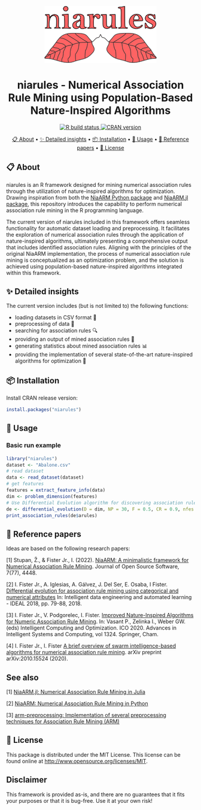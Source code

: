 <p align="center">
  <img alt="logo" width="300" src=".github/logos/niarules.png">
</p>

<h1 align="center">
niarules - Numerical Association Rule Mining using Population-Based Nature-Inspired Algorithms
</h1>

<p align="center">
  <a href="https://github.com/firefly-cpp/niarules/actions?workflow=R-CMD-check">
    <img alt="R build status" src="https://github.com/firefly-cpp/niarules/workflows/R-CMD-check/badge.svg">
  </a>
  <a href="https://CRAN.R-project.org/package=niarules">
    <img alt="CRAN version" src="https://www.r-pkg.org/badges/version/niarules">
  </a>
</p>

<p align="center">
  <a href="#-about">📋 About</a> •
  <a href="#-detailed-insights">✨ Detailed insights</a> •
  <a href="#-installation">📦 Installation</a> •
  <a href="#-usage">🚀 Usage</a> •
  <a href="#-reference-papers">📄 Reference papers</a> •
  <a href="#-license">🔑 License</a>
</p>

## 📋 About

niarules is an R framework designed for mining numerical association rules through the utilization of nature-inspired algorithms for optimization. Drawing inspiration from both the [NiaARM Python package](https://github.com/firefly-cpp/NiaARM) and [NiaARM.jl package](https://github.com/firefly-cpp/NiaARM.jl), this repository introduces the capability to perform numerical association rule mining in the R programming language.

The current version of niarules included in this framework offers seamless functionality for automatic dataset loading and preprocessing. It facilitates the exploration of numerical association rules through the application of nature-inspired algorithms, ultimately presenting a comprehensive output that includes identified association rules. Aligning with the principles of the original NiaARM implementation, the process of numerical association rule mining is conceptualized as an optimization problem, and the solution is achieved using population-based nature-inspired algorithms integrated within this framework.

## ✨ Detailed insights
The current version includes (but is not limited to) the following functions:

- loading datasets in CSV format 📂
- preprocessing of data 🔄
- searching for association rules 🔍
- providing an output of mined association rules 📝
- generating statistics about mined association rules 📊
- providing the implementation of several state-of-the-art nature-inspired algorithms for optimization 🧬

## 📦 Installation

Install CRAN release version:

```R
install.packages("niarules")
```

## 🚀 Usage

### Basic run example

```R
library("niarules")
dataset <- "Abalone.csv"
# read dataset
data <- read_dataset(dataset)
# get features
features = extract_feature_info(data)
dim <- problem_dimension(features)
# Use Differential Evolution algorithm for discovering association rules
de <- differential_evolution(D = dim, NP = 30, F = 0.5, CR = 0.9, nfes = 1000, features, data)
print_association_rules(de$arules)
```
## 📄 Reference papers

Ideas are based on the following research papers:

[1] Stupan, Ž., & Fister Jr., I. (2022). [NiaARM: A minimalistic framework for Numerical Association Rule Mining](https://joss.theoj.org/papers/10.21105/joss.04448.pdf). Journal of Open Source Software, 7(77), 4448.

[2] I. Fister Jr., A. Iglesias, A. Gálvez, J. Del Ser, E. Osaba, I Fister. [Differential evolution for association rule mining using categorical and numerical attributes](https://www.iztok-jr-fister.eu/static/publications/231.pdf) In: Intelligent data engineering and automated learning - IDEAL 2018, pp. 79-88, 2018.

[3] I. Fister Jr., V. Podgorelec, I. Fister. [Improved Nature-Inspired Algorithms for Numeric Association Rule Mining](https://link.springer.com/chapter/10.1007/978-3-030-68154-8_19). In: Vasant P., Zelinka I., Weber GW. (eds) Intelligent Computing and Optimization. ICO 2020. Advances in Intelligent Systems and Computing, vol 1324. Springer, Cham.

[4] I. Fister Jr., I. Fister [A brief overview of swarm intelligence-based algorithms for numerical association rule mining](https://arxiv.org/abs/2010.15524). arXiv preprint arXiv:2010.15524 (2020).

## See also

[1] [NiaARM.jl: Numerical Association Rule Mining in Julia](https://github.com/firefly-cpp/NiaARM.jl)

[2] [NiaARM: Numerical Association Rule Mining in Python](https://github.com/firefly-cpp/NiaARM)

[3] [arm-preprocessing: Implementation of several preprocessing techniques for Association Rule Mining (ARM)](https://github.com/firefly-cpp/arm-preprocessing)

## 🔑 License

This package is distributed under the MIT License. This license can be found online at <http://www.opensource.org/licenses/MIT>.

## Disclaimer

This framework is provided as-is, and there are no guarantees that it fits your purposes or that it is bug-free. Use it at your own risk!
